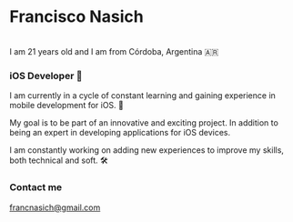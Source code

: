 # Francisco Nasich
</br>
I am 21 years old and I am from Córdoba, Argentina 🇦🇷

### iOS Developer 

I am currently in a cycle of constant learning and gaining experience in mobile development for iOS. 📲

My goal is to be part of an innovative and exciting project. In addition to being an expert in developing applications for iOS devices.

I am constantly working on adding new experiences to improve my skills, both technical and soft. 🛠

### Contact me
francnasich@gmail.com
